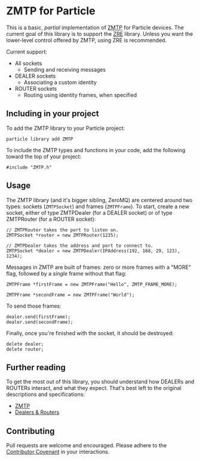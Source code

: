 # ZMTP for Particle

This is a basic, _partial_ implementation of [ZMTP][zmtp] for Particle devices. The current goal of this library is to support the [ZRE][zre] library. Unless you want the lower-level control offered by ZMTP, using ZRE is recommended.

Current support:

- All sockets
  - Sending and receiving messages
- DEALER sockets
  - Associating a custom identity
- ROUTER sockets
  - Routing using identity frames, when specified

## Including in your project

To add the ZMTP library to your Particle project:

```
particle library add ZMTP
```

To include the ZMTP types and functions in your code, add the following toward
the top of your project:

```
#include "ZMTP.h"
```

## Usage

The ZMTP library (and it's bigger sibling, ZeroMQ) are centered around two types: sockets (`ZMTPSocket`) and frames (`ZMTPFrame`). To start, create a new socket, either of type ZMTPDealer (for a DEALER socket) or of type ZMTPRouter (for a ROUTER socket):

```
// ZMTPRouter takes the port to listen on.
ZMTPSocket *router = new ZMTPRouter(1235);

// ZMTPDealer takes the address and port to connect to.
ZMTPSocket *dealer = new ZMTPDealer(IPAddress(192, 168, 29, 123), 1234);
```

Messages in ZMTP are built of frames: zero or more frames with a "MORE" flag, followed by a _single_ frame without that flag:

```
ZMTPFrame *firstFrame = new ZMTPFrame("Hello", ZMTP_FRAME_MORE);

ZMTPFrame *secondFrame = new ZMTPFrame("World");
```

To send those frames:

```
dealer.send(firstFrame);
dealer.send(secondFrame);
```

Finally, once you're finished with the socket, it should be destroyed:

```
delete dealer;
delete router;
```

## Further reading

To get the most out of this library, you should understand how DEALERs and ROUTERs interact, and what they expect. That's best left to the original descriptions and specifications:

- [ZMTP][zmtp]
- [Dealers & Routers][reqrep]

## Contributing

Pull requests are welcome and encouraged. Please adhere to the [Contributor Covenant][covenant] in your interactions.

[zmtp]: https://rfc.zeromq.org/spec:37/ZMTP
[zre]: https://rfc.zeromq.org/spec:36/ZRE/
[reqrep]: https://rfc.zeromq.org/spec:28/REQREP/
[covenant]: https://www.contributor-covenant.org/version/1/4/code-of-conduct.html
